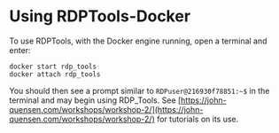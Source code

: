# Using RDPTools-Docker

To use RDPTools, with the Docker engine running, open a terminal and enter:

```
docker start rdp_tools
docker attach rdp_tools
```

You should then see a prompt similar to `RDPuser@216930f78851:~$` in the terminal and may begin using RDP\_Tools. See [https://john-quensen.com/workshops/workshop-2/](https://john-quensen.com/workshops/workshop-2/) for tutorials on its use.
